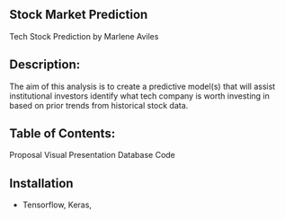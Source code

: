 ## Stock Market Prediction 

Tech Stock Prediction 
by
Marlene Aviles

## Description:
The aim of this analysis is to create a predictive model(s) that will assist institutional investors identify what tech company is worth investing in based on prior trends from historical stock data. 

## Table of Contents:
Proposal
Visual Presentation
Database
Code 

## Installation
- Tensorflow, Keras, 

